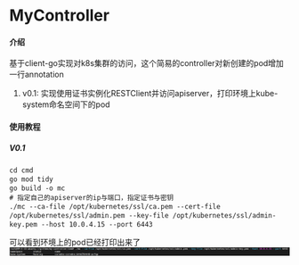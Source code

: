 # MyController

#### 介绍
基于client-go实现对k8s集群的访问，这个简易的controller对新创建的pod增加一行annotation

1. v0.1: 实现使用证书实例化RESTClient并访问apiserver，打印环境上kube-system命名空间下的pod

#### 使用教程

##### V0.1
```shell
cd cmd
go mod tidy
go build -o mc
# 指定自己的apiserver的ip与端口，指定证书与密钥
./mc --ca-file /opt/kubernetes/ssl/ca.pem --cert-file /opt/kubernetes/ssl/admin.pem --key-file /opt/kubernetes/ssl/admin-key.pem --host 10.0.4.15 --port 6443
```
可以看到环境上的pod已经打印出来了
![](images/v0.1.png)